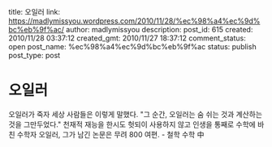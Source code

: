 title: 오일러
link: https://madlymissyou.wordpress.com/2010/11/28/%ec%98%a4%ec%9d%bc%eb%9f%ac/
author: madlymissyou
description: 
post_id: 615
created: 2010/11/28 03:37:12
created_gmt: 2010/11/27 18:37:12
comment_status: open
post_name: %ec%98%a4%ec%9d%bc%eb%9f%ac
status: publish
post_type: post

# 오일러

오일러가 죽자 세상 사람들은 이렇게 말했다. "그 순간, 오일러는 숨 쉬는 것과 계산하는 것을 그만두었다." 천재적 재능을 한시도 헛되이 사용하지 않고 인생을 통째로 수학에 바친 수학자 오일러, 그가 남긴 논문은 무려 800 여편. - 철학 수학 中